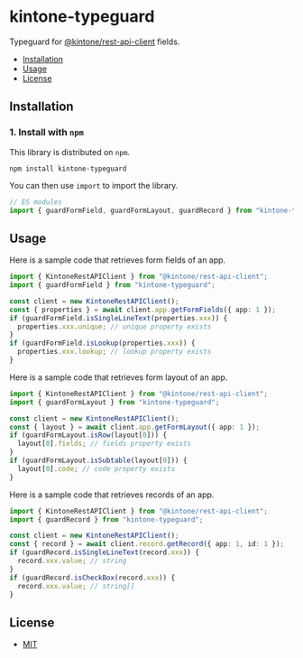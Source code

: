 # kintone-typeguard

Typeguard for [@kintone/rest-api-client](https://www.npmjs.com/package/@kintone/rest-api-client) fields.

- [Installation](#installation)
- [Usage](#usage)
- [License](#license)

## Installation

### 1. Install with `npm`

This library is distributed on `npm`.

```shell
npm install kintone-typeguard
```

You can then use `import` to import the library.

```ts
// ES modules
import { guardFormField, guardFormLayout, guardRecord } from "kintone-typeguard";
```

## Usage

Here is a sample code that retrieves form fields of an app.

```ts
import { KintoneRestAPIClient } from "@kintone/rest-api-client";
import { guardFormField } from "kintone-typeguard";

const client = new KintoneRestAPIClient();
const { properties } = await client.app.getFormFields({ app: 1 });
if (guardFormField.isSingleLineText(properties.xxx)) {
  properties.xxx.unique; // unique property exists
}
if (guardFormField.isLookup(properties.xxx)) {
  properties.xxx.lookup; // lookup property exists
}
```

Here is a sample code that retrieves form layout of an app.

```ts
import { KintoneRestAPIClient } from "@kintone/rest-api-client";
import { guardFormLayout } from "kintone-typeguard";

const client = new KintoneRestAPIClient();
const { layout } = await client.app.getFormLayout({ app: 1 });
if (guardFormLayout.isRow(layout[0])) {
  layout[0].fields; // fields property exists
}
if (guardFormLayout.isSubtable(layout[0])) {
  layout[0].code; // code property exists
}
```

Here is a sample code that retrieves records of an app.

```ts
import { KintoneRestAPIClient } from "@kintone/rest-api-client";
import { guardRecord } from "kintone-typeguard";

const client = new KintoneRestAPIClient();
const { record } = await client.record.getRecord({ app: 1, id: 1 });
if (guardRecord.isSingleLineText(record.xxx)) {
  record.xxx.value; // string
}
if (guardRecord.isCheckBox(record.xxx)) {
  record.xxx.value; // string[]
}
```

## License

- [MIT](https://github.com/cy-takeuchi/kintone-typeguard/blob/main/LICENSE)
